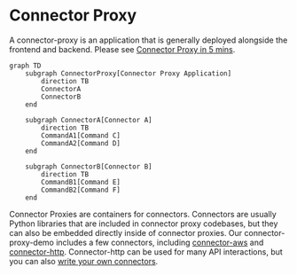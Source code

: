 # Connector Proxy

A connector-proxy is an application that is generally deployed alongside the frontend and backend.
Please see [Connector Proxy in 5 mins](https://github.com/sartography/spiff-arena/wiki/Connector-Proxy-in-5-mins).

```mermaid
graph TD
    subgraph ConnectorProxy[Connector Proxy Application]
        direction TB
        ConnectorA
        ConnectorB
    end

    subgraph ConnectorA[Connector A]
        direction TB
        CommandA1[Command C]
        CommandA2[Command D]
    end

    subgraph ConnectorB[Connector B]
        direction TB
        CommandB1[Command E]
        CommandB2[Command F]
    end

```

Connector Proxies are containers for connectors.
Connectors are usually Python libraries that are included in connector proxy codebases, but they can also be embedded directly inside of connector proxies.
Our connector-proxy-demo includes a few connectors, including [connector-aws](https://github.com/sartography/connector-aws) and [connector-http](https://github.com/sartography/connector-http).
Connector-http can be used for many API interactions, but you can also [write your own connectors](/dev/how_to_build_a_connector).
